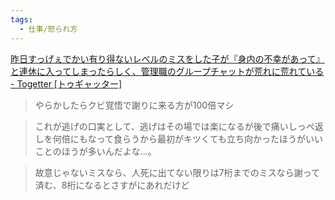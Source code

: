 ```yaml
---
tags:
  - 仕事/怒られ方
---
```

[昨日すっげぇでかい有り得ないレベルのミスをした子が『身内の不幸があって』と連休に入ってしまったらしく、管理職のグループチャットが荒れに荒れている - Togetter [トゥギャッター]](https://togetter.com/li/2539859)

>やらかしたらクビ覚悟で謝りに来る方が100倍マシ

>これが逃げの口実として、逃げはその場では楽になるが後で痛いしっぺ返しを何倍にもなって食らうから最初がキツくても立ち向かったほうがいいことのほうが多いんだよな…。

>故意じゃないミスなら、人死に出てない限りは7桁までのミスなら謝って済む、8桁になるとさすがにあれだけど

